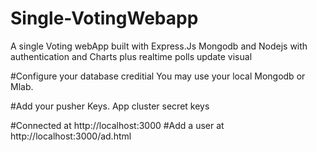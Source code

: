 # Single-VotingWebapp
A single Voting webApp built with Express.Js Mongodb and Nodejs with authentication and Charts plus realtime polls update visual

#Configure your database creditial
 You may use your local Mongodb or Mlab.

#Add your pusher Keys.
App cluster secret keys

#Connected at http://localhost:3000
#Add a user at http://localhost:3000/ad.html